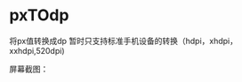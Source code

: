 # pxTOdp
将px值转换成dp
暂时只支持标准手机设备的转换（hdpi，xhdpi，xxhdpi,520dpi)

屏幕截图：

[1]:https://github.com/HenseyVenom/pxTOdp/blob/master/pxtodp.gif
